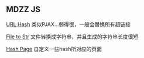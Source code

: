 MDZZ JS
----

[URL Hash](./urlhash/)
类似PJAX...弱得很，一般会替换所有超链接

[File to Str](./file2str/)
文件转换成字符串，并且生成的字符串长度很短

[Hash Page](./hashpage/)
自定义一些hash所对应的页面